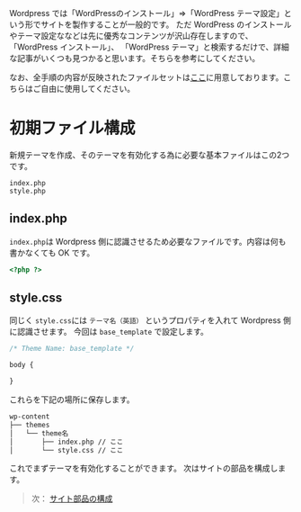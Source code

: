 Wordpress では「WordPressのインストール」=>「WordPress テーマ設定」という形でサイトを製作することが一般的です。
ただ WordPress のインストールやテーマ設定ななどは先に優秀なコンテンツが沢山存在しますので、「WordPress インストール」、
「WordPress テーマ」と検索するだけで、詳細な記事がいくつも見つかると思います。そちらを参考にしてください。

なお、全手順の内容が反映されたファイルセットは[ここ](../base)に用意しております。こちらはご自由に使用してください。

# 初期ファイル構成

新規テーマを作成、そのテーマを有効化する為に必要な基本ファイルはこの2つです。

```
index.php
style.php
```

## index.php
`index.php`は Wordpress 側に認識させるため必要なファイルです。内容は何も書かなくても OK です。

```php
<?php ?>
```

## style.css
同じく `style.css`には `テーマ名（英語）` というプロパティを入れて Wordpress 側に認識させます。
今回は `base_template` で設定します。

```css
/* Theme Name: base_template */

body {

}

```

これらを下記の場所に保存します。

```bash
wp-content
├── themes
│   └── theme名
│       ├── index.php // ここ
│       └── style.css // ここ
```

これでまずテーマを有効化することができます。
次はサイトの部品を構成します。

> 次： [サイト部品の構成](/docs/page-part.md)
